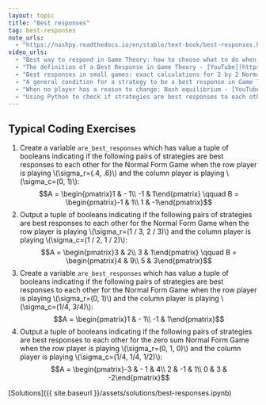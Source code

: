 ```yaml
---
layout: topic
title: "Best responses"
tag: best-responses
note_urls:
  - "https://nashpy.readthedocs.io/en/stable/text-book/best-responses.html#best-responses"
video_urls:
  - "Best way to respond in Game Theory: how to choose what to do when matching pennies. - [YouTube](https://youtu.be/n3vS1jLkMp0)"
  - "The definition of a Best Response in Game Theory - [YouTube](https://youtu.be/V0Gyq4OeNVw)"
  - "Best responses in small games: exact calculations for 2 by 2 Normal Form Games. - [YouTube](https://youtu.be/SNiZIYCNE90)"
  - "A general condition for a strategy to be a best response in Game Theory - [YouTube](https://youtu.be/Ms49pMcjeSI)"
  - "When no player has a reason to change: Nash equilibrium - [YouTube](https://youtu.be/R0aZ_4vd4cM)"
  - "Using Python to check if strategies are best responses to each other - [YouTube](https://youtu.be/h6zSP8G1aQw)"
---
```


## Typical Coding Exercises

1. Create a variable `are_best_responses` which has value a tuple of booleans indicating if the following pairs of strategies are best responses to each other for the Normal Form Game when the row player is playing \\(\sigma_r=(.4, .6)\\) and the column player is playing \\(\sigma_c=(0, 1)\\):
   $$A = \begin{pmatrix}1 & - 1\\ -1 & 1\end{pmatrix} \qquad B = \begin{pmatrix}-1 & 1\\ 1 & -1\end{pmatrix}$$
2. Output a tuple of booleans indicating if the following pairs of strategies are best responses to each other for the Normal Form Game when the row player is playing \\(\sigma_r=(1 / 3, 2 / 3)\\) and the column player is playing \\(\sigma_c=(1 / 2, 1 / 2)\\):
   $$A = \begin{pmatrix}3 & 2\\ 3 & 1\end{pmatrix} \qquad B = \begin{pmatrix}4 & 9\\ 5 & 3\end{pmatrix}$$
3. Create a variable `are_best_responses` which has value a tuple of booleans indicating if the following pairs of strategies are best responses to each other for the Normal Form Game when the row player is playing \\(\sigma_r=(0, 1)\\) and the column player is playing \\(\sigma_c=(1/4, 3/4)\\):
   $$A = \begin{pmatrix}1 & - 1\\ -1 & 1\end{pmatrix}$$
4. Output a tuple of booleans indicating if the following pairs of strategies are best responses to each other for the zero sum Normal Form Game when the row player is playing \\(\sigma_r=(0, 1, 0)\\) and the column player is playing \\(\sigma_c=(1/4, 1/4, 1/2)\\):
   $$A = \begin{pmatrix}-3 & - 1 & 4\\ 2 & -1 &  1\\ 0 & 3 & -2\end{pmatrix}$$

[Solutions]({{ site.baseurl }}/assets/solutions/best-responses.ipynb)
